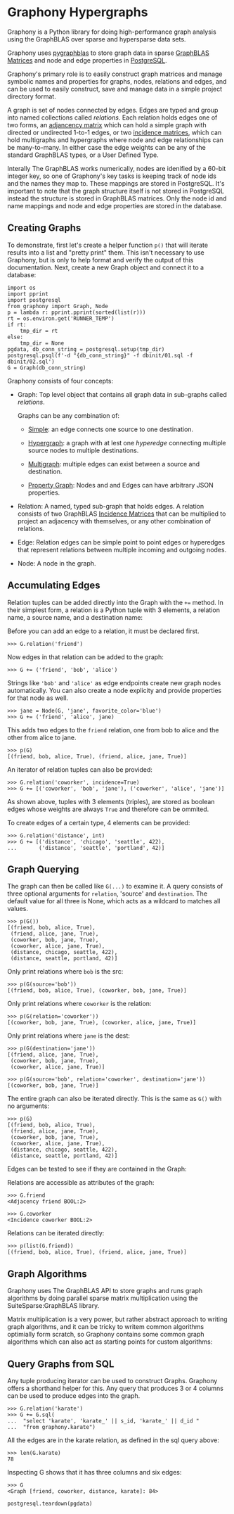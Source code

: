 # Graphony Hypergraphs

Graphony is a Python library for doing high-performance graph analysis
using the GraphBLAS over sparse and hypersparse data sets.

Graphony uses
[pygraphblas](https://graphegon.github.io/pygraphblas/pygraphblas/index.html)
to store graph data in sparse [GraphBLAS
Matrices](http://graphblas.org) and node and edge properties in
[PostgreSQL](https://postgresql.org).

Graphony's primary role is to easily construct graph matrices and
manage symbolic names and properties for graphs, nodes, relations and
edges, and can be used to easily construct, save and manage data in a
simple project directory format.

A graph is set of nodes connected by edges.  Edges are typed and
group into named collections called *relations*.  Each relation
holds edges one of two forms, an [adjancency
matrix](https://en.wikipedia.org/wiki/Adjacency_matrix) which can
hold a simple graph with directed or undirected 1-to-1 edges, or
two [incidence
matrices](https://en.wikipedia.org/wiki/Incidence_matrix), which
can hold multigraphs and hypergraphs where node and edge
relationships can be many-to-many.  In either case the edge
weights can be any of the standard GraphBLAS types, or a User
Defined Type.

Interally The GraphBLAS works numerically, nodes are idenified by
a 60-bit integer key, so one of Graphony's key tasks is keeping
track of node ids and the names they map to.  These mappings are
stored in PostgreSQL.  It's important to note that the graph
structure itself is not stored in PostgreSQL instead the structure
is stored in GraphBLAS matrices. Only the node id and name
mappings and node and edge properties are stored in the database.

## Creating Graphs

To demonstrate, first let's create a helper function `p()` that will
iterate results into a list and "pretty print" them.  This isn't
necessary to use Graphony, but is only to help format and verify the
output of this documentation.  Next, create a new Graph object and
connect it to a database:

<!--phmdoctest-setup-->
```python3
import os
import pprint
import postgresql
from graphony import Graph, Node
p = lambda r: pprint.pprint(sorted(list(r)))
rt = os.environ.get('RUNNER_TEMP')
if rt:
    tmp_dir = rt
else:
    tmp_dir = None
pgdata, db_conn_string = postgresql.setup(tmp_dir)
postgresql.psql(f'-d "{db_conn_string}" -f dbinit/01.sql -f dbinit/02.sql')
G = Graph(db_conn_string)
```

Graphony consists of four concepts:

  - Graph: Top level object that contains all graph data in
    sub-graphs called *relations*.

    Graphs can be any combination of:

    - [Simple](https://en.wikipedia.org/wiki/Graph_(discrete_mathematics)#Graph):
      an edge connects one source to one destination.

    - [Hypergraph](https://en.wikipedia.org/wiki/Hypergraph): a graph
      with at lest one *hyperedge* connecting multiple source nodes to
      multiple destinations.

    - [Multigraph](https://en.wikipedia.org/wiki/Multigraph): multiple
      edges can exist between a source and destination.

    - [Property
      Graph](http://graphdatamodeling.com/Graph%20Data%20Modeling/GraphDataModeling/page/PropertyGraphs.html):
      Nodes and and Edges can have arbitrary JSON properties.

  - Relation: A named, typed sub-graph that holds edges.  A
    relation consists of two GraphBLAS [Incidence
    Matrices](https://en.wikipedia.org/wiki/Incidence_matrix) that can
    be multiplied to project an adjacency with themselves, or any
    other combination of relations.

  - Edge: Relation edges can be simple point to point edges or
    hyperedges that represent relations between multiple incoming and
    outgoing nodes.
    
  - Node: A node in the graph.

## Accumulating Edges

Relation tuples can be added directly into the Graph with the `+=`
method.  In their simplest form, a relation is a Python tuple with
3 elements, a relation name, a source name, and a destination
name:

Before you can add an edge to a relation, it must be declared
first.

```python3
>>> G.relation('friend')
```

Now edges in that relation can be added to the graph:

```python3
>>> G += ('friend', 'bob', 'alice')
```

Strings like `'bob'` and `'alice'` as edge endpoints create new
graph nodes automatically.  You can also create a node explicity
and provide properties for that node as well.

```python3
>>> jane = Node(G, 'jane', favorite_color='blue')
>>> G += ('friend', 'alice', jane)
```

This adds two edges to the `friend` relation, one from bob to
alice and the other from alice to jane.

```python3
>>> p(G)
[(friend, bob, alice, True), (friend, alice, jane, True)]
```

An iterator of relation tuples can also be provided:

```python3
>>> G.relation('coworker', incidence=True)
>>> G += [('coworker', 'bob', 'jane'), ('coworker', 'alice', 'jane')]
```

As shown above, tuples with 3 elements (triples), are stored as
boolean edges whose weights are always `True` and therefore can be
ommited.

To create edges of a certain type, 4 elements can be provided:

```python3
>>> G.relation('distance', int)
>>> G += [('distance', 'chicago', 'seattle', 422),
...       ('distance', 'seattle', 'portland', 42)]
```

## Graph Querying

The graph can then be called like `G(...)` to examine it.  A query
consists of three optional arguments for `relation`, 'source' and
`destination`.  The default value for all three is None, which
acts as a wildcard to matches all values.

```python3
>>> p(G())
[(friend, bob, alice, True),
 (friend, alice, jane, True),
 (coworker, bob, jane, True),
 (coworker, alice, jane, True),
 (distance, chicago, seattle, 422),
 (distance, seattle, portland, 42)]
```

Only print relations where `bob` is the src:

```python3
>>> p(G(source='bob'))
[(friend, bob, alice, True), (coworker, bob, jane, True)]
```

Only print relations where `coworker` is the relation:

```python3
>>> p(G(relation='coworker'))
[(coworker, bob, jane, True), (coworker, alice, jane, True)]
```

Only print relations where `jane` is the dest:

```python3
>>> p(G(destination='jane'))
[(friend, alice, jane, True),
 (coworker, bob, jane, True),
 (coworker, alice, jane, True)]

>>> p(G(source='bob', relation='coworker', destination='jane'))
[(coworker, bob, jane, True)]
```

The entire graph can also be iterated directly.  This is the same
as `G()` with no arguments:

```python3
>>> p(G)
[(friend, bob, alice, True),
 (friend, alice, jane, True),
 (coworker, bob, jane, True),
 (coworker, alice, jane, True),
 (distance, chicago, seattle, 422),
 (distance, seattle, portland, 42)]
```
Edges can be tested to see if they are contained in the Graph:

Relations are accessible as attributes of the graph:

```python3
>>> G.friend
<Adjacency friend BOOL:2>

>>> G.coworker
<Incidence coworker BOOL:2>
```

Relations can be iterated directly:

```python3
>>> p(list(G.friend))
[(friend, bob, alice, True), (friend, alice, jane, True)]
```

## Graph Algorithms

Graphony uses The GraphBLAS API to store graphs and runs graph
algorithms by doing parallel sparse matrix multiplication using
the SuiteSparse:GraphBLAS library.

Matrix multiplication is a very power, but rather abstract
approach to writing graph algorithms, and it can be tricky to
writem common algorithms optimially form scratch, so Graphony
contains some common graph algorithms which can also act as
starting points for custom algorithms:

>>>

## Query Graphs from SQL

Any tuple producing iterator can be used to construct Graphs.
Graphony offers a shorthand helper for this.  Any query that
produces 3 or 4 columns can be used to produce edges into the
graph.

```python3
>>> G.relation('karate')
>>> G += G.sql(
...  "select 'karate', 'karate_' || s_id, 'karate_' || d_id "
...  "from graphony.karate")
```

All the edges are in the karate relation, as defined in the sql
query above:

```python3
>>> len(G.karate)
78
```
Inspecting G shows that it has three columns and six edges:

```python3
>>> G
<Graph [friend, coworker, distance, karate]: 84>
```

<!--phmdoctest-teardown-->
```python3
postgresql.teardown(pgdata)
```
